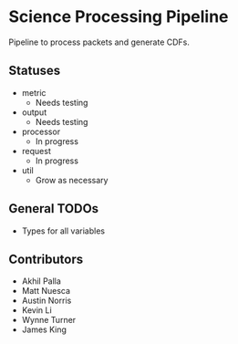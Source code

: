 # Science Processing Pipeline

Pipeline to process packets and generate CDFs.

## Statuses
- metric
  - Needs testing
- output
  - Needs testing
- processor
  - In progress
- request
  - In progress
- util
  - Grow as necessary

## General TODOs
- Types for all variables

## Contributors
- Akhil Palla
- Matt Nuesca
- Austin Norris
- Kevin Li
- Wynne Turner
- James King
